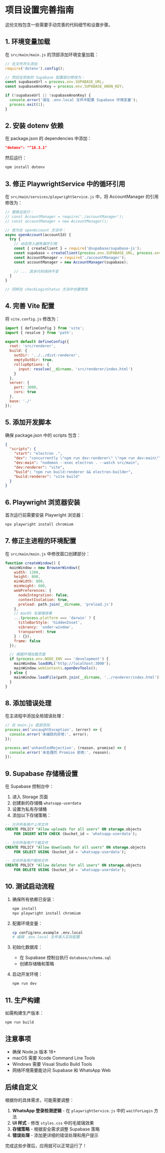 # 项目设置完善指南

这份文档包含一些需要手动完善的代码细节和设置步骤。

## 1. 环境变量加载

在 `src/main/main.js` 的顶部添加环境变量加载：

```javascript
// 在文件开头添加
require('dotenv').config();

// 然后在现有的 Supabase 配置部分修改为：
const supabaseUrl = process.env.SUPABASE_URL;
const supabaseAnonKey = process.env.SUPABASE_ANON_KEY;

if (!supabaseUrl || !supabaseAnonKey) {
  console.error('请在 .env.local 文件中配置 Supabase 环境变量');
  process.exit(1);
}
```

## 2. 安装 dotenv 依赖

在 package.json 的 dependencies 中添加：

```json
"dotenv": "^16.3.1"
```

然后运行：
```bash
npm install dotenv
```

## 3. 修正 PlaywrightService 中的循环引用

在 `src/main/services/playwrightService.js` 中，将 AccountManager 的引用修改为：

```javascript
// 替换这些行：
// const AccountManager = require('./accountManager');
// const accountManager = new AccountManager();

// 改为在 openAccount 方法中：
async openAccount(accountId) {
  try {
    // 动态导入避免循环引用
    const { createClient } = require('@supabase/supabase-js');
    const supabase = createClient(process.env.SUPABASE_URL, process.env.SUPABASE_ANON_KEY);
    const AccountManager = require('./accountManager');
    const accountManager = new AccountManager(supabase);
    
    // ... 其余代码保持不变
  }
}

// 同样在 checkLoginStatus 方法中也要修改
```

## 4. 完善 Vite 配置

将 `vite.config.js` 修改为：

```javascript
import { defineConfig } from 'vite';
import { resolve } from 'path';

export default defineConfig({
  root: 'src/renderer',
  build: {
    outDir: '../../dist-renderer',
    emptyOutDir: true,
    rollupOptions: {
      input: resolve(__dirname, 'src/renderer/index.html')
    }
  },
  server: {
    port: 3000,
    cors: true
  },
  base: './'
});
```

## 5. 添加开发脚本

确保 package.json 中的 scripts 包含：

```json
{
  "scripts": {
    "start": "electron .",
    "dev": "concurrently \"npm run dev:renderer\" \"npm run dev:main\"",
    "dev:main": "nodemon --exec electron . --watch src/main",
    "dev:renderer": "vite",
    "build": "npm run build:renderer && electron-builder",
    "build:renderer": "vite build"
  }
}
```

## 6. Playwright 浏览器安装

首次运行前需要安装 Playwright 浏览器：

```bash
npx playwright install chromium
```

## 7. 修正主进程的环境配置

在 `src/main/main.js` 中修改窗口创建部分：

```javascript
function createWindow() {
  mainWindow = new BrowserWindow({
    width: 1200,
    height: 800,
    minWidth: 800,
    minHeight: 600,
    webPreferences: {
      nodeIntegration: false,
      contextIsolation: true,
      preload: path.join(__dirname, 'preload.js')
    },
    // macOS 毛玻璃效果
    ...(process.platform === 'darwin' ? {
      titleBarStyle: 'hiddenInset',
      vibrancy: 'under-window',
      transparent: true
    } : {}),
    frame: false
  });

  // 根据环境加载页面
  if (process.env.NODE_ENV === 'development') {
    mainWindow.loadURL('http://localhost:3000');
    mainWindow.webContents.openDevTools();
  } else {
    mainWindow.loadFile(path.join(__dirname, '../renderer/index.html'));
  }
}
```

## 8. 添加错误处理

在主进程中添加全局错误处理：

```javascript
// 在 main.js 底部添加
process.on('uncaughtException', (error) => {
  console.error('未捕获的异常:', error);
});

process.on('unhandledRejection', (reason, promise) => {
  console.error('未处理的 Promise 拒绝:', reason);
});
```

## 9. Supabase 存储桶设置

在 Supabase 控制台中：

1. 进入 Storage 页面
2. 创建新的存储桶 `whatsapp-userdata`
3. 设置为私有存储桶
4. 添加以下存储策略：

```sql
-- 允许所有用户上传文件
CREATE POLICY "Allow uploads for all users" ON storage.objects
    FOR INSERT WITH CHECK (bucket_id = 'whatsapp-userdata');

-- 允许所有用户下载文件
CREATE POLICY "Allow downloads for all users" ON storage.objects
    FOR SELECT USING (bucket_id = 'whatsapp-userdata');

-- 允许所有用户删除文件
CREATE POLICY "Allow deletes for all users" ON storage.objects
    FOR DELETE USING (bucket_id = 'whatsapp-userdata');
```

## 10. 测试启动流程

1. 确保所有依赖已安装：
   ```bash
   npm install
   npx playwright install chromium
   ```

2. 配置环境变量：
   ```bash
   cp config/env.example .env.local
   # 编辑 .env.local 文件填入实际配置
   ```

3. 初始化数据库：
   - 在 Supabase 控制台执行 `database/schema.sql`
   - 创建存储桶和策略

4. 启动开发环境：
   ```bash
   npm run dev
   ```

## 11. 生产构建

如需构建生产版本：

```bash
npm run build
```

## 注意事项

- 确保 Node.js 版本 18+
- macOS 需要 Xcode Command Line Tools
- Windows 需要 Visual Studio Build Tools
- 网络环境需要能访问 Supabase 和 WhatsApp Web

## 后续自定义

根据你的具体需求，可能需要调整：

1. **WhatsApp 登录检测逻辑** - 在 `playwrightService.js` 中的 `waitForLogin` 方法
2. **UI 样式** - 修改 `styles.css` 中的毛玻璃效果
3. **存储策略** - 根据安全需求调整 Supabase 策略
4. **错误处理** - 添加更详细的错误处理和用户提示

完成这些步骤后，应用就可以正常运行了！ 